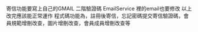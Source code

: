 寄信功能要寫上自己的GMAIL 二階驗證碼
EmailService 裡的email也要修改
以上改完應該能正常運作
程式碼功能為，註冊後寄信，忘記密碼提交寄信驗證碼，會員規範增刪改查，圖片增刪改查，會員成員增刪改查等
